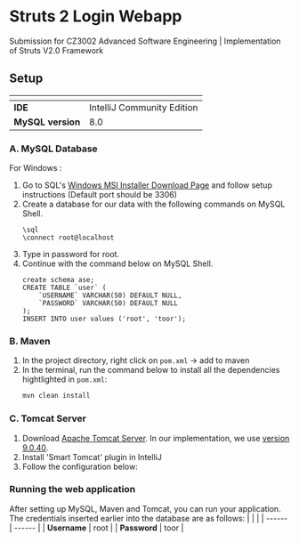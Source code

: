 # Struts 2 Login Webapp

Submission for CZ3002 Advanced Software Engineering | Implementation of Struts V2.0 Framework

## Setup
| <!-- --> | <!-- --> |
| ------ | ------ |
| **IDE** | IntelliJ Community Edition |
| **MySQL version** | 8.0 |


### A. MySQL Database
For Windows :
1. Go to SQL's [Windows MSI Installer Download Page](https://dev.mysql.com/downloads/installer/) and follow setup instructions (Default port should be 3306)
2. Create a database for our data with the following commands on MySQL Shell.
    ```
    \sql
    \connect root@localhost
    ```
3. Type in password for root.
4. Continue with the command below on MySQL Shell.
    ```
    create schema ase;
    CREATE TABLE `user` (
        `USERNAME` VARCHAR(50) DEFAULT NULL,
        `PASSWORD` VARCHAR(50) DEFAULT NULL
    );
    INSERT INTO user values ('root', 'toor');
    ```

### B. Maven
1. In the project directory, right click on `pom.xml` -> add to maven
2. In the terminal, run the command below to install all the dependencies hightlighted in `pom.xml`:
    ```sh
    mvn clean install
    ```
    
### C. Tomcat Server
1. Download [Apache Tomcat Server](http://tomcat.apache.org/). In our implementation, we use [version 9.0.40](https://tomcat.apache.org/download-90.cgi).
2. Install 'Smart Tomcat' plugin in IntelliJ
3. Follow the configuration below:

### Running the web application
After setting up MySQL, Maven and Tomcat, you can run your application. The credentials inserted earlier into the database are as follows:
| <!-- --> | <!-- --> |
| ------ | ------ |
| **Username** | root |
| **Password** | toor |
